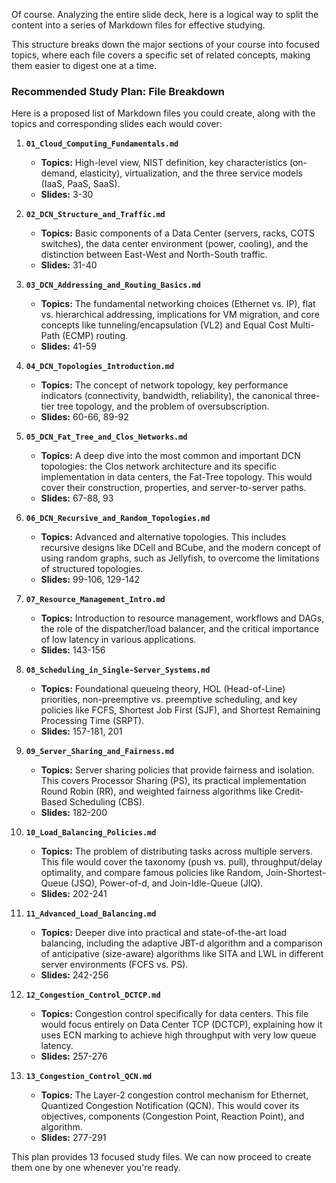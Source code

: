 Of course. Analyzing the entire slide deck, here is a logical way to split the content into a series of Markdown files for effective studying.

This structure breaks down the major sections of your course into focused topics, where each file covers a specific set of related concepts, making them easier to digest one at a time.

### Recommended Study Plan: File Breakdown

Here is a proposed list of Markdown files you could create, along with the topics and corresponding slides each would cover:

1.  **`01_Cloud_Computing_Fundamentals.md`**
    * **Topics:** High-level view, NIST definition, key characteristics (on-demand, elasticity), virtualization, and the three service models (IaaS, PaaS, SaaS).
    * **Slides:** 3-30

2.  **`02_DCN_Structure_and_Traffic.md`**
    * **Topics:** Basic components of a Data Center (servers, racks, COTS switches), the data center environment (power, cooling), and the distinction between East-West and North-South traffic.
    * **Slides:** 31-40

3.  **`03_DCN_Addressing_and_Routing_Basics.md`**
    * **Topics:** The fundamental networking choices (Ethernet vs. IP), flat vs. hierarchical addressing, implications for VM migration, and core concepts like tunneling/encapsulation (VL2) and Equal Cost Multi-Path (ECMP) routing.
    * **Slides:** 41-59

4.  **`04_DCN_Topologies_Introduction.md`**
    * **Topics:** The concept of network topology, key performance indicators (connectivity, bandwidth, reliability), the canonical three-tier tree topology, and the problem of oversubscription.
    * **Slides:** 60-66, 89-92

5.  **`05_DCN_Fat_Tree_and_Clos_Networks.md`**
    * **Topics:** A deep dive into the most common and important DCN topologies: the Clos network architecture and its specific implementation in data centers, the Fat-Tree topology. This would cover their construction, properties, and server-to-server paths.
    * **Slides:** 67-88, 93

6.  **`06_DCN_Recursive_and_Random_Topologies.md`**
    * **Topics:** Advanced and alternative topologies. This includes recursive designs like DCell and BCube, and the modern concept of using random graphs, such as Jellyfish, to overcome the limitations of structured topologies.
    * **Slides:** 99-106, 129-142

7.  **`07_Resource_Management_Intro.md`**
    * **Topics:** Introduction to resource management, workflows and DAGs, the role of the dispatcher/load balancer, and the critical importance of low latency in various applications.
    * **Slides:** 143-156

8.  **`08_Scheduling_in_Single-Server_Systems.md`**
    * **Topics:** Foundational queueing theory, HOL (Head-of-Line) priorities, non-preemptive vs. preemptive scheduling, and key policies like FCFS, Shortest Job First (SJF), and Shortest Remaining Processing Time (SRPT).
    * **Slides:** 157-181, 201

9.  **`09_Server_Sharing_and_Fairness.md`**
    * **Topics:** Server sharing policies that provide fairness and isolation. This covers Processor Sharing (PS), its practical implementation Round Robin (RR), and weighted fairness algorithms like Credit-Based Scheduling (CBS).
    * **Slides:** 182-200

10. **`10_Load_Balancing_Policies.md`**
    * **Topics:** The problem of distributing tasks across multiple servers. This file would cover the taxonomy (push vs. pull), throughput/delay optimality, and compare famous policies like Random, Join-Shortest-Queue (JSQ), Power-of-d, and Join-Idle-Queue (JIQ).
    * **Slides:** 202-241

11. **`11_Advanced_Load_Balancing.md`**
    * **Topics:** Deeper dive into practical and state-of-the-art load balancing, including the adaptive JBT-d algorithm and a comparison of anticipative (size-aware) algorithms like SITA and LWL in different server environments (FCFS vs. PS).
    * **Slides:** 242-256

12. **`12_Congestion_Control_DCTCP.md`**
    * **Topics:** Congestion control specifically for data centers. This file would focus entirely on Data Center TCP (DCTCP), explaining how it uses ECN marking to achieve high throughput with very low queue latency.
    * **Slides:** 257-276

13. **`13_Congestion_Control_QCN.md`**
    * **Topics:** The Layer-2 congestion control mechanism for Ethernet, Quantized Congestion Notification (QCN). This would cover its objectives, components (Congestion Point, Reaction Point), and algorithm.
    * **Slides:** 277-291

This plan provides 13 focused study files. We can now proceed to create them one by one whenever you're ready.